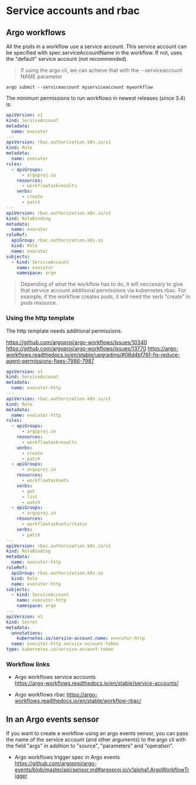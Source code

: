 # Service accounts and rbac

## Argo workflows

All the pods in a workflow use a service account. This service account can be specified with spec.serviceAccountName in the workflow. If not, uses the "default" service account (not recommended).

> If using the argo cli, we can achieve that with the --serviceaccount NAME parameter

```shell
argo submit --serviceaccount myserviceaccount myworkflow
```

The minimum permissions to run workflows in newest releases (since 3.4) is:

```yaml
apiVersion: v1
kind: ServiceAccount
metadata:
  name: executor
---
apiVersion: rbac.authorization.k8s.io/v1
kind: Role
metadata:
  name: executor
rules:
  - apiGroups:
      - argoproj.io
    resources:
      - workflowtaskresults
    verbs:
      - create
      - patch
---
apiVersion: rbac.authorization.k8s.io/v1
kind: RoleBinding
metadata:
  name: executor
roleRef:
  apiGroup: rbac.authorization.k8s.io
  kind: Role
  name: executor
subjects:
  - kind: ServiceAccount
    name: executor
    namespace: argo
```

> Depending of what the workflow has to do, it will neccesary to give that service account additional permissions via kubernetes rbac. For example, if the workflow creates pods, it will need the verb "create" in pods resource.

### Using the http template

The http template needs additional permissions.

<https://github.com/argoproj/argo-workflows/issues/10340>
<https://github.com/argoproj/argo-workflows/issues/13770>
<https://argo-workflows.readthedocs.io/en/stable/upgrading/#06d4bf76f-fix-reduce-agent-permissions-fixes-7986-7987>

```yaml
apiVersion: v1
kind: ServiceAccount
metadata:
  name: executor-http
---
apiVersion: rbac.authorization.k8s.io/v1
kind: Role
metadata:
  name: executor-http
rules:
  - apiGroups:
      - argoproj.io
    resources:
      - workflowtaskresults
    verbs:
      - create
      - patch
  - apiGroups:
      - argoproj.io
    resources:
      - workflowtasksets
    verbs:
      - get
      - list
      - watch
  - apiGroups:
      - argoproj.io
    resources:
      - workflowtasksets/status
    verbs:
      - patch
---
apiVersion: rbac.authorization.k8s.io/v1
kind: RoleBinding
metadata:
  name: executor-http
roleRef:
  apiGroup: rbac.authorization.k8s.io
  kind: Role
  name: executor-http
subjects:
  - kind: ServiceAccount
    name: executor-http
    namespace: argo
---
apiVersion: v1
kind: Secret
metadata:
  annotations:
    kubernetes.io/service-account.name: executor-http
  name: executor-http.service-account-token
type: kubernetes.io/service-account-token
```

### Workflow links

- Argo workflows service accounts  
<https://argo-workflows.readthedocs.io/en/stable/service-accounts/>

- Argo workflows rbac
<https://argo-workflows.readthedocs.io/en/stable/workflow-rbac/>

## In an Argo events sensor

If you want to create a workflow using an argo events sensor, you can pass the name of the service account (and other arguments) to the argo cli with the field "args" in addition to "source", "parameters" and "operation".

- Argo workflows trigger spec in Argo events
<https://github.com/argoproj/argo-events/blob/master/api/sensor.md#argoproj.io/v1alpha1.ArgoWorkflowTrigger>
